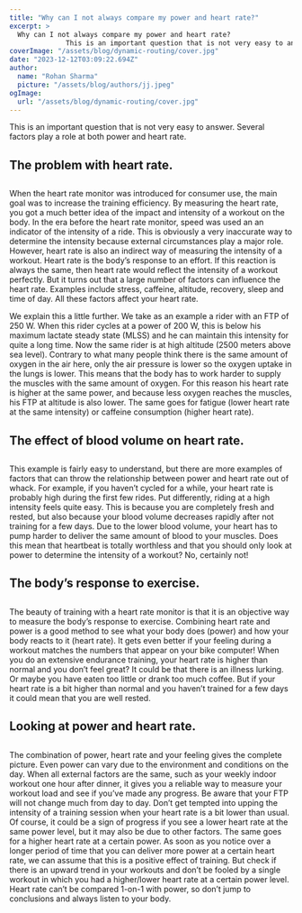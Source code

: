 ```yaml
---
title: "Why can I not always compare my power and heart rate?"
excerpt: >
  Why can I not always compare my power and heart rate?
              This is an important question that is not very easy to answer. Several factors play a role at both power and heart rate. The problem w
coverImage: "/assets/blog/dynamic-routing/cover.jpg"
date: "2023-12-12T03:09:22.694Z"
author:
  name: "Rohan Sharma"
  picture: "/assets/blog/authors/jj.jpeg"
ogImage:
  url: "/assets/blog/dynamic-routing/cover.jpg"
---
```


This is an important question that is not very easy to answer. Several factors play a role at both power and heart rate.


## 

## 

## 

## The problem with heart rate.

## 

## 

When the heart rate monitor was introduced for consumer use, the main goal was to increase the training efficiency. By measuring the heart rate, you got a much better idea of the impact and intensity of a workout on the body. In the era before the heart rate monitor, speed was used an an indicator of the intensity of a ride. This is obviously a very inaccurate way to determine the intensity because external circumstances play a major role. However, heart rate is also an indirect way of measuring the intensity of a workout. Heart rate is the body’s response to an effort. If this reaction is always the same, then heart rate would reflect the intensity of a workout perfectly. But it turns out that a large number of factors can influence the heart rate. Examples include stress, caffeine, altitude, recovery, sleep and time of day. All these factors affect your heart rate.


We explain this a little further. We take as an example a rider with an FTP of 250 W. When this rider cycles at a power of 200 W, this is below his maximum lactate steady state (MLSS) and he can maintain this intensity for quite a long time. Now the same rider is at high altitude (2500 meters above sea level). Contrary to what many people think there is the same amount of oxygen in the air here, only the air pressure is lower so the oxygen uptake in the lungs is lower. This means that the body has to work harder to supply the muscles with the same amount of oxygen. For this reason his heart rate is higher at the same power, and because less oxygen reaches the muscles, his FTP at altitude is also lower. The same goes for fatigue (lower heart rate at the same intensity) or caffeine consumption (higher heart rate).


## 

## 

## 

## 

## The effect of blood volume on heart rate.

## 

This example is fairly easy to understand, but there are more examples of factors that can throw the relationship between power and heart rate out of whack. For example, if you haven’t cycled for a while, your heart rate is probably high during the first few rides. Put differently, riding at a high intensity feels quite easy. This is because you are completely fresh and rested, but also because your blood volume decreases rapidly after not training for a few days. Due to the lower blood volume, your heart has to pump harder to deliver the same amount of blood to your muscles. Does this mean that heartbeat is totally worthless and that you should only look at power to determine the intensity of a workout? No, certainly not!


## 

## 

## 

## The body’s response to exercise.

## 

The beauty of training with a heart rate monitor is that it is an objective way to measure the body’s response to exercise. Combining heart rate and power is a good method to see what your body does (power) and how your body reacts to it (heart rate). It gets even better if your feeling during a workout matches the numbers that appear on your bike computer! When you do an extensive endurance training, your heart rate is higher than normal and you don’t feel great? It could be that there is an illness lurking. Or maybe you have eaten too little or drank too much coffee. But if your heart rate is a bit higher than normal and you haven’t trained for a few days it could mean that you are well rested.


## 

## 

## 

## Looking at power and heart rate.

## 

The combination of power, heart rate and your feeling gives the complete picture. Even power can vary due to the environment and conditions on the day. When all external factors are the same, such as your weekly indoor workout one hour after dinner, it gives you a reliable way to measure your workout load and see if you’ve made any progress. Be aware that your FTP will not change much from day to day. Don’t get tempted into upping the intensity of a training session when your heart rate is a bit lower than usual. Of course, it could be a sign of progress if you see a lower heart rate at the same power level, but it may also be due to other factors. The same goes for a higher heart rate at a certain power. As soon as you notice over a longer period of time that you can deliver more power at a certain heart rate, we can assume that this is a positive effect of training. But check if there is an upward trend in your workouts and don’t be fooled by a single workout in which you had a higher/lower heart rate at a certain power level. Heart rate can’t be compared 1-on-1 with power, so don’t jump to conclusions and always listen to your body.
